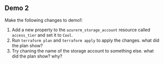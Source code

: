 ## Demo 2
Make the following changes to demo1:
1. Add a new property to the `azurerm_storage_account` resource called `access_tier` and set it to `Cool`.
2. Run `terraform plan` and `terraform apply` to apply the changes. what did the plan show?
3. Try chaning the name of the storage account to something else. what did the plan show? why?